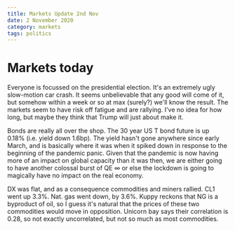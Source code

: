 ```yaml
---
title: Markets Update 2nd Nov
date: 2 November 2020
category: markets
tags: politics
---
```


# Markets today

Everyone is focussed on the presidential election.
It's an extremely ugly slow-motion car crash.
It seems unbelievable that any good will come of it, but somehow within a week or so at max (surely?) we'll know the result.
The markets seem to have risk off fatigue and are rallying. I've no idea for how long, but maybe they think that Trump will just about make it.

Bonds are really all over the shop. The 30 year US T bond future is up 0.18% (i.e. yield down 1.6bp). The yield hasn't gone anywhere since early March, and is basically where it was when it spiked down in response to the beginning of the pandemic panic. 
Given that the pandemic is now having more of an impact on global capacity than it was then, we are either going to have another colossal burst of QE &infin; or else the lockdown is going to magically have no impact on the real economy.

DX was flat, and as a consequence commodities and miners rallied. CL1 went up 3.3%.
Nat. gas went down, by 3.6%. 
Kuppy reckons that NG is a byproduct of oil, so I guess it's natural that the prices of these two commodities would move in opposition. Unicorn bay says their correlation is 0.28, so not exactly uncorrelated, but not so much as most commodities.

